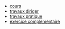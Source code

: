 * [cours](SNT/Photographie_Numerique/cours/)
* [travaux diriger](SNT/Photographie_Numerique/travaux_diriger/)
* [travaux pratique](SNT/Photographie_Numerique/travaux_pratique/)
* [exercice complementaire](SNT/Photographie_Numerique/exo_comp/)
